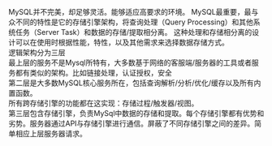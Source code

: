 MySQL并不完美，却足够灵活。能够适应高要求的环境。
MySQL最重要，最与众不同的特性是它的存储引擎架构，将查询处理（Query Processing）和其他系统任务（Server Task）和数据的存储/提取相分离。
这种处理和存储相分离的设计可以在使用时根据性能，特性，以及其他需求来选择数据存储方式。  
逻辑架构分为三层  
最上层的服务不是Mysql所特有，大多数基于网络的客服端/服务器的工具或者服务都有类似的架构。比如链接处理，认证授权，安全  
第二层是大多数MySQL核心服务所在，包括查询解析/分析/优化/缓存以及所有内置函数。  
所有跨存储引擎的功能都在这实现：存储过程/触发器/视图。  
第三层包含存储引擎，负责MySql中数据的存储和提取。每个存储引擎都有优势和劣势。服务器通过API与存储引擎进行通信。屏蔽了不同存储引擎之间的差异。简单相应上层服务器请求。  
